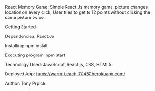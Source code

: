 React Memory Game:
Simple React.Js memory game, picture changes location on every click, User tries to get to 12 points without clicking the same picture twice!

Getting Started-

Dependencies:
React.Js

Installing:
npm install

Executing program:
npm start

Technology Used:
JavaScript, React.js, CSS, HTML5

Deployed App:
https://warm-beach-70457.herokuapp.com/

Author: 
Tony Prpich